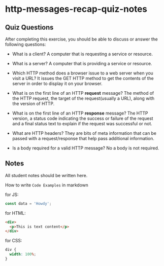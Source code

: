# http-messages-recap-quiz-notes

## Quiz Questions

After completing this exercise, you should be able to discuss or answer the following questions:

- What is a client?
  A computer that is requesting a service or resource.

- What is a server?
  A computer that is providing a service or resource.

- Which HTTP method does a browser issue to a web server when you visit a URL?
  It issues the GET HTTP method to get the contents of the server in order to display it on your browser.

- What is on the first line of an HTTP **request** message?
  The method of the HTTP request, the target of the request(usually a URL), along with the version of HTTP.

- What is on the first line of an HTTP **response** message?
  The HTTP version, a status code indicating the success or failure of the request and a final status text to explain if the request was successful or not.

- What are HTTP headers?
  They are bits of meta information that can be passed with a request/response that help pass additional information.

- Is a body required for a valid HTTP message?
  No a body is not required.

## Notes

All student notes should be written here.

How to write `Code Examples` in markdown

for JS:

```javascript
const data = 'Howdy';
```

for HTML:

```html
<div>
  <p>This is text content</p>
</div>
```

for CSS:

```css
div {
  width: 100%;
}
```
